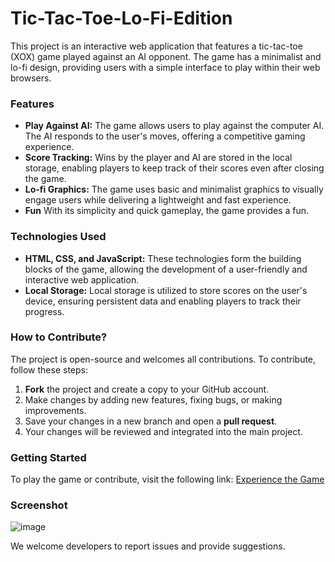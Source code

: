 # Tic-Tac-Toe-Lo-Fi-Edition

This project is an interactive web application that features a tic-tac-toe (XOX) game played against an AI opponent. The game has a minimalist and lo-fi design, providing users with a simple interface to play within their web browsers.

### Features
- **Play Against AI:** The game allows users to play against the computer AI. The AI responds to the user's moves, offering a competitive gaming experience.
- **Score Tracking:** Wins by the player and AI are stored in the local storage, enabling players to keep track of their scores even after closing the game.
- **Lo-fi Graphics:** The game uses basic and minimalist graphics to visually engage users while delivering a lightweight and fast experience.
- **Fun** With its simplicity and quick gameplay, the game provides a fun.

### Technologies Used
- **HTML, CSS, and JavaScript:** These technologies form the building blocks of the game, allowing the development of a user-friendly and interactive web application.
- **Local Storage:** Local storage is utilized to store scores on the user's device, ensuring persistent data and enabling players to track their progress.

### How to Contribute?
The project is open-source and welcomes all contributions. To contribute, follow these steps:
1. **Fork** the project and create a copy to your GitHub account.
2. Make changes by adding new features, fixing bugs, or making improvements.
3. Save your changes in a new branch and open a **pull request**.
4. Your changes will be reviewed and integrated into the main project.

### Getting Started
To play the game or contribute, visit the following link: [Experience the Game](https://scergun.github.io/Tic-Tac-Toe-Lo-Fi-Edition/)

### Screenshot
![image](https://i.imgur.com/uaXAA6v.png)

We welcome developers to report issues and provide suggestions. 
